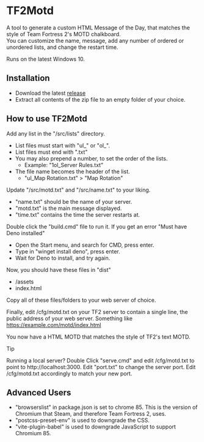 # TF2Motd
A tool to generate a custom HTML Message of the Day, that matches the style of Team Fortress 2's MOTD chalkboard.  
You can customize the name, message, add any number of ordered or unordered lists, and change the restart time.

Runs on the latest Windows 10.

## Installation
- Download the latest [release](https://github.com/NicholasDJM/TF2Motd/archive/refs/tags/v1.0.0.zip)
- Extract all contents of the zip file to an empty folder of your choice.

## How to use TF2Motd

Add any list in the "/src/lists" directory.
- List files must start with "ul_" or "ol_".
- List files must end with ".txt"
- You may also prepend a number, to set the order of the lists.
	- Example: "1ol_Server Rules.txt"
- The file name becomes the header of the list.
	- "ul_Map Rotation.txt" > "Map Rotation"

Update "/src/motd.txt" and "/src/name.txt" to your liking.
- "name.txt" should be the name of your server.
- "motd.txt" is the main message displayed.
- "time.txt" contains the time the server restarts at.

Double click the "build.cmd" file to run it.
If you get an error "Must have Deno installed"
- Open the Start menu, and search for CMD, press enter.
- Type in "winget install deno", press enter.
- Wait for Deno to install, and try again.

Now, you should have these files in "dist"
- /assets
- index.html

Copy all of these files/folders to your web server of choice.

Finally, edit /cfg/motd.txt on your TF2 server to contain a single line, the public address of your web server. Something like https://example.com/motd/index.html

You now have a HTML MOTD that matches the style of TF2's text MOTD.

> [!TIP]
> Running a local server? Double Click "serve.cmd" and edit /cfg/motd.txt to point to http://localhost:3000.
> Edit "port.txt" to change the server port. Edit /cfg/motd.txt accordingly to match your new port.

## Advanced Users
- "browserslist" in package.json is set to chrome 85. This is the version of Chromium that Steam, and therefore Team Fortress 2, uses.
- "postcss-preset-env" is used to downgrade the CSS.
- "vite-plugin-babel" is used to downgrade JavaScript to support Chromium 85.
